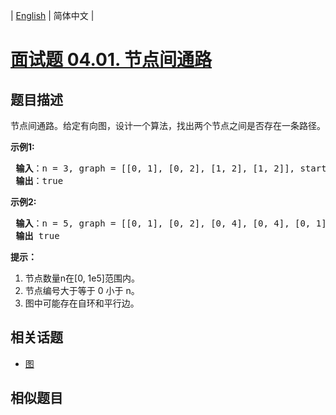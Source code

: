 
| [English](README_EN.md) | 简体中文 |

# [面试题 04.01. 节点间通路](https://leetcode-cn.com/problems/route-between-nodes-lcci/)

## 题目描述

<p>节点间通路。给定有向图，设计一个算法，找出两个节点之间是否存在一条路径。</p>

<p><strong>示例1:</strong></p>

<pre><strong> 输入</strong>：n = 3, graph = [[0, 1], [0, 2], [1, 2], [1, 2]], start = 0, target = 2
<strong> 输出</strong>：true
</pre>

<p><strong>示例2:</strong></p>

<pre><strong> 输入</strong>：n = 5, graph = [[0, 1], [0, 2], [0, 4], [0, 4], [0, 1], [1, 3], [1, 4], [1, 3], [2, 3], [3, 4]], start = 0, target = 4
<strong> 输出</strong> true
</pre>

<p><strong>提示：</strong></p>

<ol>
	<li>节点数量n在[0, 1e5]范围内。</li>
	<li>节点编号大于等于 0 小于 n。</li>
	<li>图中可能存在自环和平行边。</li>
</ol>


## 相关话题

- [图](https://leetcode-cn.com/tag/graph)

## 相似题目


